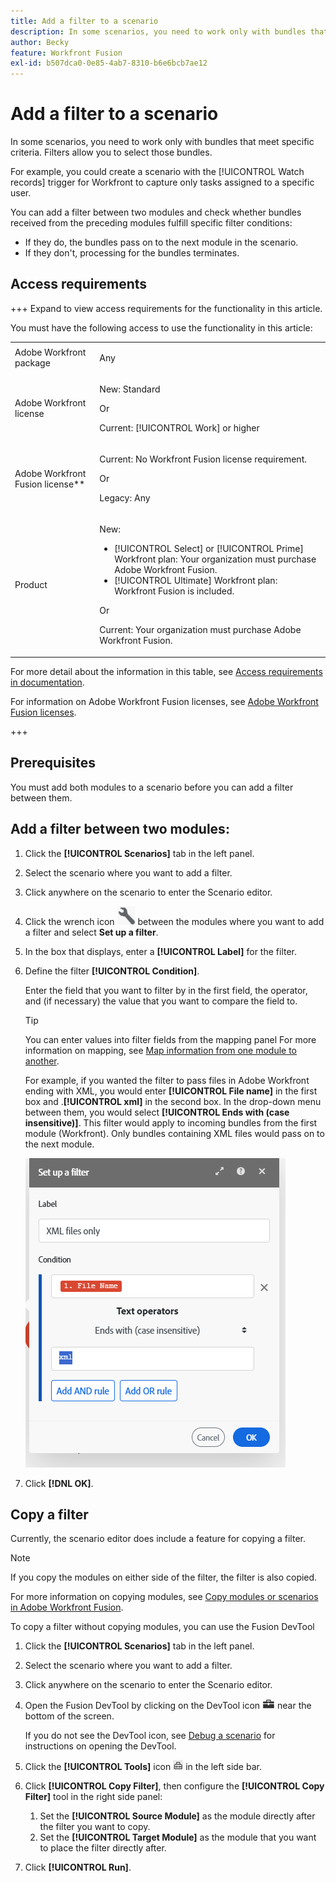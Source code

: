 ```yaml
---
title: Add a filter to a scenario
description: In some scenarios, you need to work only with bundles that meet specific criteria. Filters allow you to select those bundles.
author: Becky
feature: Workfront Fusion
exl-id: b507dca0-0e85-4ab7-8310-b6e6bcb7ae12
---
```

# Add a filter to a scenario

In some scenarios, you need to work only with bundles that meet specific criteria. Filters allow you to select those bundles.

For example, you could create a scenario with the [!UICONTROL Watch records] trigger for Workfront to capture only tasks assigned to a specific user.

You can add a filter between two modules and check whether bundles received from the preceding modules fulfill specific filter conditions:

* If they do, the bundles pass on to the next module in the scenario.
* If they don't, processing for the bundles terminates.

## Access requirements

+++ Expand to view access requirements for the functionality in this article.

You must have the following access to use the functionality in this article:

<table style="table-layout:auto">
 <col> 
 <col> 
 <tbody> 
  <tr> 
   <td role="rowheader">Adobe Workfront package</td> 
   <td> <p>Any</p> </td> 
  </tr> 
  <tr data-mc-conditions=""> 
   <td role="rowheader">Adobe Workfront license</td> 
   <td> <p>New: Standard</p><p>Or</p><p>Current: [!UICONTROL Work] or higher</p> </td> 
  </tr> 
  <tr> 
   <td role="rowheader">Adobe Workfront Fusion license**</td> 
   <td>
   <p>Current: No Workfront Fusion license requirement.</p>
   <p>Or</p>
   <p>Legacy: Any </p>
   </td> 
  </tr> 
  <tr> 
   <td role="rowheader">Product</td> 
   <td>
   <p>New:</p> <ul><li>[!UICONTROL Select] or [!UICONTROL Prime] Workfront plan: Your organization must purchase Adobe Workfront Fusion.</li><li>[!UICONTROL Ultimate] Workfront plan: Workfront Fusion is included.</li></ul>
   <p>Or</p>
   <p>Current: Your organization must purchase Adobe Workfront Fusion.</p>
   </td> 
  </tr>
 </tbody> 
</table>

For more detail about the information in this table, see [Access requirements in documentation](/help/workfront-fusion/references/licenses-and-roles/access-level-requirements-in-documentation.md).

For information on Adobe Workfront Fusion licenses, see [Adobe Workfront Fusion licenses](/help/workfront-fusion/set-up-and-manage-workfront-fusion/licensing-operations-overview/license-automation-vs-integration.md).

+++

## Prerequisites

You must add both modules to a scenario before you can add a filter between them.

## Add a filter between two modules:

1. Click the **[!UICONTROL Scenarios]** tab in the left panel.
1. Select the scenario where you want to add a filter.
1. Click anywhere on the scenario to enter the Scenario editor.
1. Click the wrench icon ![Wrench icon](assets/wrench-icon.png) between the modules where you want to add a filter and select **Set up a filter**.
1. In the box that displays, enter a **[!UICONTROL Label]** for the filter.
1. Define the filter **[!UICONTROL Condition]**.

   Enter the field that you want to filter by in the first field, the operator, and (if necessary) the value that you want to compare the field to.

   >[!TIP]
   >
   >You can enter values into filter fields from the mapping panel
   >For more information on mapping, see [Map information from one module to another](/help/workfront-fusion/create-scenarios/map-data/map-data-from-one-to-another.md).

   For example, if you wanted the filter to pass files in Adobe Workfront ending with XML, you would enter **[!UICONTROL File name]** in the first box and .**[!UICONTROL xml]** in the second box. In the drop-down menu between them, you would select **[!UICONTROL Ends with (case insensitive)]**. This filter would apply to incoming bundles from the first module (Workfront). Only bundles containing XML files would pass on to the next module.

   ![Set up a filter](assets/set-up-filter-box.png)

1. Click **[!DNL OK]**.

## Copy a filter

Currently, the scenario editor does include a feature for copying a filter.

>[!NOTE]
>
>If you copy the modules on either side of the filter, the filter is also copied.
>
>For more information on copying modules, see [Copy modules or scenarios in Adobe Workfront Fusion](/help/workfront-fusion/create-scenarios/add-modules/copy-modules-or-scenarios.md).

To copy a filter without copying modules, you can use the Fusion DevTool

1. Click the **[!UICONTROL Scenarios]** tab in the left panel.
1. Select the scenario where you want to add a filter.
1. Click anywhere on the scenario to enter the Scenario editor.
1. Open the Fusion DevTool by clicking on the DevTool icon ![DevTool icon](assets/debugger-icon.png) near the bottom of the screen.
   
   If you do not see the DevTool icon, see [Debug a scenario](/help/workfront-fusion/manage-scenarios/debug-a-scenario.md) for instructions on opening the DevTool.
   
1. Click the **[!UICONTROL Tools]** icon ![DevTool tools](assets/devtools-tools-icon.png) in the left side bar.

1. Click **[!UICONTROL Copy Filter]**, then configure the **[!UICONTROL Copy Filter]** tool in the right side panel:

   1. Set the **[!UICONTROL Source Module]** as the module directly after the filter you want to copy.
   1. Set the **[!UICONTROL Target Module]** as the module that you want to place the filter directly after.

1. Click **[!UICONTROL Run]**.

